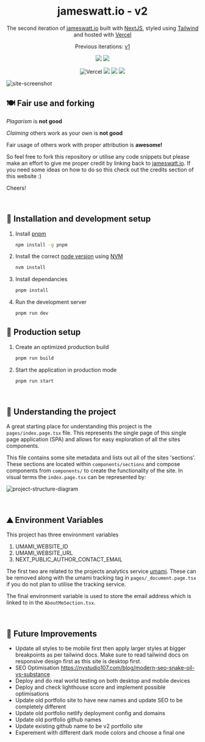 <h1 align="center">
  jameswatt.io - v2
</h1>

<p align="center">
  The second iteration of <a href="https://jameswatt.io" target="_blank">jameswatt.io</a> built with <a href="https://nextjs.org/" target="_blank">NextJS</a>, styled using <a href="https://tailwindcss.com/" target="_blank">Tailwind</a> and hosted with <a href="https://vercel.com/" target="_blank">Vercel</a>
</p>

<p align="center">
  Previous iterations:
  <a href="https://github.com/Hiccup246/jameswatt" target="_blank">v1</a>
</p>

<div align="center">

![](https://img.shields.io/github/license/Hiccup246/james-watt-fresh)
![](https://img.shields.io/github/languages/code-size/Hiccup246/james-watt-fresh)

</div>
<div align="center">

![Vercel](https://therealsujitk-vercel-badge.vercel.app/?app=james-watt)
![](https://img.shields.io/github/workflow/status/Hiccup246/james-watt-fresh/e2e-tests)
![](https://img.shields.io/github/workflow/status/Hiccup246/james-watt-fresh/unit-tests)
![](https://img.shields.io/github/workflow/status/Hiccup246/james-watt-fresh/style-check)

</div>

![site-screenshot](https://raw.githubusercontent.com/hiccup246/james-watt-fresh/public/site-screenshot.webp)

## 🍽️ Fair use and forking

_*Plagarism*_ is **not good**

_*Claiming*_ others work as your own is **not good**

Fair usage of others work with proper attribution is **awesome!**

So feel free to fork this repository or utilise any code snippets but please make an effort to give me proper credit by linking back to [jameswatt.io](https://www.jameswatt.io). If you need some ideas on how to do so this check out the credits section of this website :)

Cheers!

<br>

## 🧱 Installation and development setup

1. Install [pnpm](https://pnpm.io/)
   ```sh
   npm install -g pnpm
   ```
2. Install the correct [node version](https://nextjs.org/docs/getting-started) using [NVM](https://github.com/nvm-sh/nvm)
   ```sh
   nvm install
   ```
3. Install dependancies
   ```sh
   pnpm install
   ```
4. Run the development server
   ```sh
   pnpm run dev
   ```

## 🏁 Production setup

1. Create an optimized production build
   ```sh
   pnpm run build
   ```
2. Start the application in production mode
   ```sh
   pnpm run start
   ```

<br>

## 🧠 Understanding the project

A great starting place for understanding this project is the `pages/index.page.tsx` file. This represents the single page of this single page application (SPA) and allows for easy exploration of all the sites components.

This file contains some site metadata and lists out all of the sites 'sections'. These sections are located within `components/sections` and compose components from `components/` to create the functionality of the site. In visual terms the `index.page.tsx` can be represented by:

![project-structure-diagram](https://raw.githubusercontent.com/hiccup246/james-watt-fresh/public/project-structure-diagram.webp)

<br>

## ⛰️ Environment Variables

This project has three environment variables

1. UMAMI_WEBSITE_ID
2. UMAMI_WEBSITE_URL
3. NEXT_PUBLIC_AUTHOR_CONTACT_EMAIL

The first two are related to the projects analytics service [umami](https://umami.is/). These can be removed along with the umami tracking tag in `pages/_document.page.tsx` if you do not plan to utilise the tracking service.

The final environment variable is used to store the email address which is linked to in the `AboutMeSection.tsx`.

<br>

## 🌄 Future Improvements

- Update all styles to be mobile first then apply larger styles at bigger breakpoints as per tailwind docs. Make sure to read tailwind docs on responsive design first as this site is desktop first.
- SEO Optimisation https://nystudio107.com/blog/modern-seo-snake-oil-vs-substance
- Deploy and do real world testing on both desktop and mobile devices
- Deploy and check lighthouse score and implement possible optimisations
- Update old portfolio site to have new names and update SEO to be completely different
- Update old portfolio netlify deployment config and domains
- Update old portfolio github names
- Update existing github name to be v2 portfolio site
- Experement with different dark mode colors and choose a final one
